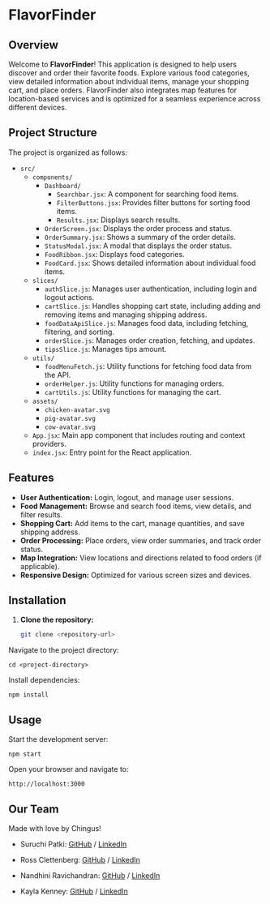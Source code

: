 # FlavorFinder

## Overview

Welcome to **FlavorFinder**! This application is designed to help users discover and order their favorite foods. Explore various food categories, view detailed information about individual items, manage your shopping cart, and place orders. FlavorFinder also integrates map features for location-based services and is optimized for a seamless experience across different devices.

## Project Structure

The project is organized as follows:

- `src/`
  - `components/`
    - `Dashboard/`
      - `Searchbar.jsx`: A component for searching food items.
      - `FilterButtons.jsx`: Provides filter buttons for sorting food items.
      - `Results.jsx`: Displays search results.
    - `OrderScreen.jsx`: Displays the order process and status.
    - `OrderSummary.jsx`: Shows a summary of the order details.
    - `StatusModal.jsx`: A modal that displays the order status.
    - `FoodRibbon.jsx`: Displays food categories.
    - `FoodCard.jsx`: Shows detailed information about individual food items.
  - `slices/`
    - `authSlice.js`: Manages user authentication, including login and logout actions.
    - `cartSlice.js`: Handles shopping cart state, including adding and removing items and managing shipping address.
    - `foodDataApiSlice.js`: Manages food data, including fetching, filtering, and sorting.
    - `orderSlice.js`: Manages order creation, fetching, and updates.
    - `tipsSlice.js`: Manages tips amount.
  - `utils/`
    - `foodMenuFetch.js`: Utility functions for fetching food data from the API.
    - `orderHelper.js`: Utility functions for managing orders.
    - `cartUtils.js`: Utility functions for managing the cart.
  - `assets/`
    - `chicken-avatar.svg`
    - `pig-avatar.svg`
    - `cow-avatar.svg`
  - `App.jsx`: Main app component that includes routing and context providers.
  - `index.jsx`: Entry point for the React application.

## Features

- **User Authentication:** Login, logout, and manage user sessions.
- **Food Management:** Browse and search food items, view details, and filter results.
- **Shopping Cart:** Add items to the cart, manage quantities, and save shipping address.
- **Order Processing:** Place orders, view order summaries, and track order status.
- **Map Integration:** View locations and directions related to food orders (if applicable).
- **Responsive Design:** Optimized for various screen sizes and devices.

## Installation

1. **Clone the repository:**
   ```bash
   git clone <repository-url>
   ```

Navigate to the project directory:

```
cd <project-directory>
```
Install dependencies:

```
npm install
```

## Usage

Start the development server:

```
npm start
```

Open your browser and navigate to:

```
http://localhost:3000
```

## Our Team

Made with love by Chingus!

- Suruchi Patki: [GitHub](https://github.com/Supatki) / [LinkedIn](https://linkedin.com/in/Suruchipatki)

- Ross Clettenberg: [GitHub](https://github.com/RossaMania) / [LinkedIn](https://www.linkedin.com/in/ross-clettenberg/)

- Nandhini Ravichandran: [GitHub](https://github.com/Nandhini0123) / [LinkedIn](https://www.linkedin.com/in/nandhini-ravichandran-9b11272b1/)

- Kayla Kenney: [GitHub](https://github.com/k-kenney) / [LinkedIn](https://www.linkedin.com/in/teachertotechie/)